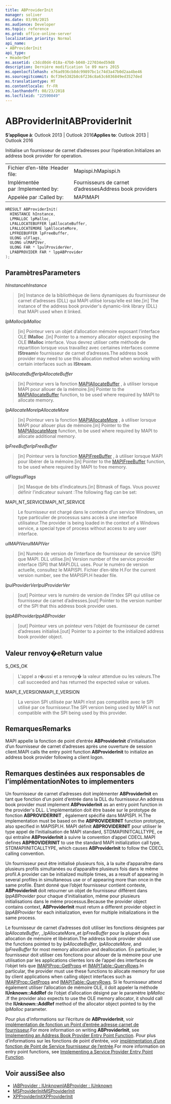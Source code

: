 ```yaml
---
title: ABProviderInit
manager: soliver
ms.date: 03/09/2015
ms.audience: Developer
ms.topic: reference
ms.prod: office-online-server
localization_priority: Normal
api_name:
- ABProviderInit
api_type:
- HeaderDef
ms.assetid: c3dcd0d4-018a-47b0-b040-227034ed59d8
description: Dernière modification le 09 mars 2015
ms.openlocfilehash: e76ad936cb8dc99897bc1c74d3a47b0d2aa4be46
ms.sourcegitcommit: 0cf39e5382b8c6f236c8a63c6036849ed3527ded
ms.translationtype: MT
ms.contentlocale: fr-FR
ms.lasthandoff: 08/23/2018
ms.locfileid: "22590049"
---
```

# <a name="abproviderinit"></a><span data-ttu-id="6f93b-103">ABProviderInit</span><span class="sxs-lookup"><span data-stu-id="6f93b-103">ABProviderInit</span></span>
 
<span data-ttu-id="6f93b-104">**S’applique à**: Outlook 2013 | Outlook 2016</span><span class="sxs-lookup"><span data-stu-id="6f93b-104">**Applies to**: Outlook 2013 | Outlook 2016</span></span> 
  
<span data-ttu-id="6f93b-105">Initialise un fournisseur de carnet d’adresses pour l’opération.</span><span class="sxs-lookup"><span data-stu-id="6f93b-105">Initializes an address book provider for operation.</span></span> 
  
|||
|:-----|:-----|
|<span data-ttu-id="6f93b-106">Fichier d’en-tête :</span><span class="sxs-lookup"><span data-stu-id="6f93b-106">Header file:</span></span>  <br/> |<span data-ttu-id="6f93b-107">Mapispi.h</span><span class="sxs-lookup"><span data-stu-id="6f93b-107">Mapispi.h</span></span>  <br/> |
|<span data-ttu-id="6f93b-108">Implémentée par :</span><span class="sxs-lookup"><span data-stu-id="6f93b-108">Implemented by:</span></span>  <br/> |<span data-ttu-id="6f93b-109">Fournisseurs de carnet d’adresses</span><span class="sxs-lookup"><span data-stu-id="6f93b-109">Address book providers</span></span>  <br/> |
|<span data-ttu-id="6f93b-110">Appelée par :</span><span class="sxs-lookup"><span data-stu-id="6f93b-110">Called by:</span></span>  <br/> |<span data-ttu-id="6f93b-111">MAPI</span><span class="sxs-lookup"><span data-stu-id="6f93b-111">MAPI</span></span>  <br/> |
   
```cpp
HRESULT ABProviderInit(
  HINSTANCE hInstance,
  LPMALLOC lpMalloc,
  LPALLOCATEBUFFER lpAllocateBuffer,
  LPALLOCATEMORE lpAllocateMore,
  LPFREEBUFFER lpFreeBuffer,
  ULONG ulFlags,
  ULONG ulMAPIVer,
  ULONG FAR * lpulProviderVer,
  LPABPROVIDER FAR * lppABProvider
);
```

## <a name="parameters"></a><span data-ttu-id="6f93b-112">Paramètres</span><span class="sxs-lookup"><span data-stu-id="6f93b-112">Parameters</span></span>

 <span data-ttu-id="6f93b-113">_hInstance_</span><span class="sxs-lookup"><span data-stu-id="6f93b-113">_hInstance_</span></span>
  
> <span data-ttu-id="6f93b-114">[in] Instance de la bibliothèque de liens dynamiques du fournisseur de carnet d’adresses (DLL) qui MAPI utilisé lorsqu’elle est liée.</span><span class="sxs-lookup"><span data-stu-id="6f93b-114">[in] The instance of the address book provider's dynamic-link library (DLL) that MAPI used when it linked.</span></span> 
    
 <span data-ttu-id="6f93b-115">_lpMalloc_</span><span class="sxs-lookup"><span data-stu-id="6f93b-115">_lpMalloc_</span></span>
  
> <span data-ttu-id="6f93b-116">[in] Pointeur vers un objet d’allocation mémoire exposant l’interface OLE **IMalloc** .</span><span class="sxs-lookup"><span data-stu-id="6f93b-116">[in] Pointer to a memory allocator object exposing the OLE **IMalloc** interface.</span></span> <span data-ttu-id="6f93b-117">Vous devrez utiliser cette méthode de répartition lorsque vous travaillez avec certaines interfaces comme **IStream**le fournisseur de carnet d’adresses.</span><span class="sxs-lookup"><span data-stu-id="6f93b-117">The address book provider may need to use this allocation method when working with certain interfaces such as **IStream**.</span></span> 
    
 <span data-ttu-id="6f93b-118">_lpAllocateBuffer_</span><span class="sxs-lookup"><span data-stu-id="6f93b-118">_lpAllocateBuffer_</span></span>
  
> <span data-ttu-id="6f93b-119">[in] Pointeur vers la fonction [MAPIAllocateBuffer](mapiallocatebuffer.md) , à utiliser lorsque MAPI pour allouer de la mémoire.</span><span class="sxs-lookup"><span data-stu-id="6f93b-119">[in] Pointer to the [MAPIAllocateBuffer](mapiallocatebuffer.md) function, to be used where required by MAPI to allocate memory.</span></span> 
    
 <span data-ttu-id="6f93b-120">_lpAllocateMore_</span><span class="sxs-lookup"><span data-stu-id="6f93b-120">_lpAllocateMore_</span></span>
  
> <span data-ttu-id="6f93b-121">[in] Pointeur vers la fonction [MAPIAllocateMore](mapiallocatemore.md) , à utiliser lorsque MAPI pour allouer plus de mémoire.</span><span class="sxs-lookup"><span data-stu-id="6f93b-121">[in] Pointer to the [MAPIAllocateMore](mapiallocatemore.md) function, to be used where required by MAPI to allocate additional memory.</span></span> 
    
 <span data-ttu-id="6f93b-122">_lpFreeBuffer_</span><span class="sxs-lookup"><span data-stu-id="6f93b-122">_lpFreeBuffer_</span></span>
  
> <span data-ttu-id="6f93b-123">[in] Pointeur vers la fonction [MAPIFreeBuffer](mapifreebuffer.md) , à utiliser lorsque MAPI pour libérer de la mémoire.</span><span class="sxs-lookup"><span data-stu-id="6f93b-123">[in] Pointer to the [MAPIFreeBuffer](mapifreebuffer.md) function, to be used where required by MAPI to free memory.</span></span> 
    
 <span data-ttu-id="6f93b-124">_ulFlags_</span><span class="sxs-lookup"><span data-stu-id="6f93b-124">_ulFlags_</span></span>
  
> <span data-ttu-id="6f93b-125">[in] Masque de bits d’indicateurs.</span><span class="sxs-lookup"><span data-stu-id="6f93b-125">[in] Bitmask of flags.</span></span> <span data-ttu-id="6f93b-126">Vous pouvez définir l’indicateur suivant :</span><span class="sxs-lookup"><span data-stu-id="6f93b-126">The following flag can be set:</span></span>
    
<span data-ttu-id="6f93b-127">MAPI_NT_SERVICE</span><span class="sxs-lookup"><span data-stu-id="6f93b-127">MAPI_NT_SERVICE</span></span> 
  
> <span data-ttu-id="6f93b-128">Le fournisseur est chargé dans le contexte d’un service Windows, un type particulier de processus sans accès à une interface utilisateur.</span><span class="sxs-lookup"><span data-stu-id="6f93b-128">The provider is being loaded in the context of a Windows service, a special type of process without access to any user interface.</span></span> 
    
 <span data-ttu-id="6f93b-129">_ulMAPIVer_</span><span class="sxs-lookup"><span data-stu-id="6f93b-129">_ulMAPIVer_</span></span>
  
> <span data-ttu-id="6f93b-130">[in] Numéro de version de l’interface de fournisseur de service (SPI) que MAPI. DLL utilise.</span><span class="sxs-lookup"><span data-stu-id="6f93b-130">[in] Version number of the service provider interface (SPI) that MAPI.DLL uses.</span></span> <span data-ttu-id="6f93b-131">Pour le numéro de version actuelle, consultez le MAPISPI. Fichier d’en-tête H.</span><span class="sxs-lookup"><span data-stu-id="6f93b-131">For the current version number, see the MAPISPI.H header file.</span></span> 
    
 <span data-ttu-id="6f93b-132">_lpulProviderVer_</span><span class="sxs-lookup"><span data-stu-id="6f93b-132">_lpulProviderVer_</span></span>
  
> <span data-ttu-id="6f93b-133">[out] Pointeur vers le numéro de version de l’index SPI qui utilise ce fournisseur de carnet d’adresses.</span><span class="sxs-lookup"><span data-stu-id="6f93b-133">[out] Pointer to the version number of the SPI that this address book provider uses.</span></span> 
    
 <span data-ttu-id="6f93b-134">_lppABProvider_</span><span class="sxs-lookup"><span data-stu-id="6f93b-134">_lppABProvider_</span></span>
  
> <span data-ttu-id="6f93b-135">[out] Pointeur vers un pointeur vers l’objet de fournisseur de carnet d’adresses initialisé.</span><span class="sxs-lookup"><span data-stu-id="6f93b-135">[out] Pointer to a pointer to the initialized address book provider object.</span></span>
    
## <a name="return-value"></a><span data-ttu-id="6f93b-136">Valeur renvoy�e</span><span class="sxs-lookup"><span data-stu-id="6f93b-136">Return value</span></span>

<span data-ttu-id="6f93b-137">S_OK</span><span class="sxs-lookup"><span data-stu-id="6f93b-137">S_OK</span></span> 
  
> <span data-ttu-id="6f93b-138">L'appel a r�ussi et a renvoy� la valeur attendue ou les valeurs.</span><span class="sxs-lookup"><span data-stu-id="6f93b-138">The call succeeded and has returned the expected value or values.</span></span> 
    
<span data-ttu-id="6f93b-139">MAPI_E_VERSION</span><span class="sxs-lookup"><span data-stu-id="6f93b-139">MAPI_E_VERSION</span></span> 
  
> <span data-ttu-id="6f93b-140">La version SPI utilisée par MAPI n’est pas compatible avec le SPI utilisé par ce fournisseur.</span><span class="sxs-lookup"><span data-stu-id="6f93b-140">The SPI version being used by MAPI is not compatible with the SPI being used by this provider.</span></span>
    
## <a name="remarks"></a><span data-ttu-id="6f93b-141">Remarques</span><span class="sxs-lookup"><span data-stu-id="6f93b-141">Remarks</span></span>

<span data-ttu-id="6f93b-142">MAPI appelle la fonction de point d’entrée **ABProviderInit** d’initialisation d’un fournisseur de carnet d’adresses après une ouverture de session client.</span><span class="sxs-lookup"><span data-stu-id="6f93b-142">MAPI calls the entry point function **ABProviderInit** to initialize an address book provider following a client logon.</span></span> 
  
## <a name="notes-to-implementers"></a><span data-ttu-id="6f93b-143">Remarques destinées aux responsables de l’implémentation</span><span class="sxs-lookup"><span data-stu-id="6f93b-143">Notes to implementers</span></span>

<span data-ttu-id="6f93b-144">Un fournisseur de carnet d’adresses doit implémenter **ABProviderInit** en tant que fonction d’un point d’entrée dans la DLL du fournisseur.</span><span class="sxs-lookup"><span data-stu-id="6f93b-144">An address book provider must implement **ABProviderInit** as an entry point function in the provider's DLL.</span></span> <span data-ttu-id="6f93b-145">L’implémentation doit être basée sur le prototype de fonction **ABPROVIDERINIT** , également spécifié dans MAPISPI. H.</span><span class="sxs-lookup"><span data-stu-id="6f93b-145">The implementation must be based on the **ABPROVIDERINIT** function prototype, also specified in MAPISPI.H.</span></span> <span data-ttu-id="6f93b-146">MAPI définit **ABPROVIDERINIT** pour utiliser le type appel de l’initialisation de MAPI standard, STDMAPIINITCALLTYPE, ce qui entraîne **ABProviderInit** à suivre la convention d’appel CDECL.</span><span class="sxs-lookup"><span data-stu-id="6f93b-146">MAPI defines **ABPROVIDERINIT** to use the standard MAPI initialization call type, STDMAPIINITCALLTYPE, which causes **ABProviderInit** to follow the CDECL calling convention.</span></span> 
  
<span data-ttu-id="6f93b-147">Un fournisseur peut être initialisé plusieurs fois, à la suite d’apparaître dans plusieurs profils simultanées ou d’apparaître plusieurs fois dans le même profil.</span><span class="sxs-lookup"><span data-stu-id="6f93b-147">A provider can be initialized multiple times, as a result of appearing in several profiles in simultaneous use or of appearing more than once in the same profile.</span></span> <span data-ttu-id="6f93b-148">Étant donné que l’objet fournisseur contient contexte, **ABProviderInit** doit retourner un objet de fournisseur différent dans _lppABProvider_ pour chaque d’initialisation, même pour plusieurs initialisations dans le même processus.</span><span class="sxs-lookup"><span data-stu-id="6f93b-148">Because the provider object contains context, **ABProviderInit** must return a different provider object in  _lppABProvider_ for each initialization, even for multiple initializations in the same process.</span></span> 
  
<span data-ttu-id="6f93b-149">Le fournisseur de carnet d’adresses doit utiliser les fonctions désignées par _lpAllocateBuffer_, _lpAllocateMore_et _lpFreeBuffer_ pour la plupart des allocation de mémoire et libération.</span><span class="sxs-lookup"><span data-stu-id="6f93b-149">The address book provider should use the functions pointed to by  _lpAllocateBuffer_,  _lpAllocateMore_, and  _lpFreeBuffer_ for most memory allocation and deallocation.</span></span> <span data-ttu-id="6f93b-150">En particulier, le fournisseur doit utiliser ces fonctions pour allouer de la mémoire pour une utilisation par les applications clientes lors de l’appel des interfaces de l’objet tels que [IMAPIProp::GetProps](imapiprop-getprops.md) et [IMAPITable::QueryRows](imapitable-queryrows.md).</span><span class="sxs-lookup"><span data-stu-id="6f93b-150">In particular, the provider must use these functions to allocate memory for use by client applications when calling object interfaces such as [IMAPIProp::GetProps](imapiprop-getprops.md) and [IMAPITable::QueryRows](imapitable-queryrows.md).</span></span> <span data-ttu-id="6f93b-151">Si le fournisseur attend également utiliser l’allocation de mémoire OLE, il doit appeler la méthode **IUnknown::AddRef** de l’objet d’allocation désigné par le paramètre _lpMalloc_ .</span><span class="sxs-lookup"><span data-stu-id="6f93b-151">If the provider also expects to use the OLE memory allocator, it should call the **IUnknown::AddRef** method of the allocator object pointed to by the  _lpMalloc_ parameter.</span></span> 
  
<span data-ttu-id="6f93b-152">Pour plus d’informations sur l’écriture de **ABProviderInit**, voir [implémentation de fonction un Point d’entrée adresse carnet de fournisseur](implementing-an-address-book-provider-entry-point-function.md).</span><span class="sxs-lookup"><span data-stu-id="6f93b-152">For more information on writing **ABProviderInit**, see [Implementing an Address Book Provider Entry Point Function](implementing-an-address-book-provider-entry-point-function.md).</span></span> <span data-ttu-id="6f93b-153">Pour plus d’informations sur les fonctions de point d’entrée, voir [implémentation d’une fonction de Point de Service fournisseur de l’entrée](implementing-a-service-provider-entry-point-function.md).</span><span class="sxs-lookup"><span data-stu-id="6f93b-153">For more information on entry point functions, see [Implementing a Service Provider Entry Point Function](implementing-a-service-provider-entry-point-function.md).</span></span> 
  
## <a name="see-also"></a><span data-ttu-id="6f93b-154">Voir aussi</span><span class="sxs-lookup"><span data-stu-id="6f93b-154">See also</span></span>

- [<span data-ttu-id="6f93b-155">IABProvider : IUnknown</span><span class="sxs-lookup"><span data-stu-id="6f93b-155">IABProvider : IUnknown</span></span>](iabprovideriunknown.md) 
- [<span data-ttu-id="6f93b-156">MSProviderInit</span><span class="sxs-lookup"><span data-stu-id="6f93b-156">MSProviderInit</span></span>](msproviderinit.md)
- [<span data-ttu-id="6f93b-157">XPProviderInit</span><span class="sxs-lookup"><span data-stu-id="6f93b-157">XPProviderInit</span></span>](xpproviderinit.md)

